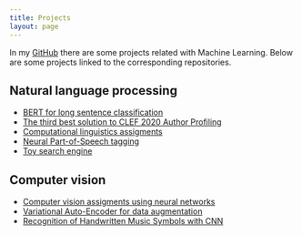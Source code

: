 ```yaml
---
title: Projects
layout: page
---
```


In my <a href="https://github.com/franborjavalero/">GitHub</a> there are some projects related with Machine Learning. Below are some projects linked to the corresponding repositories.

<h2>Natural language processing</h2>

<ul class="nlp">
	<li> <a href="https://github.com/franborjavalero/BERT-long-sentence-classification/">BERT for long sentence classification</a> </li>
	<li> <a href="https://github.com/franborjavalero/clef-2020-author-profiling/">The third best solution to CLEF 2020 Author Profiling</a> </li>
	<li> <a href="https://github.com/franborjavalero/computational-linguistics/">Computational linguistics assigments</a> </li>
	<li> <a href="https://github.com/franborjavalero/npostagging/">Neural Part-of-Speech tagging</a> </li>
	<li> <a href="https://github.com/franborjavalero/buscador/">Toy search engine</a> </li>
</ul>

<h2>Computer vision</h2>

<ul class="nlp">
	<li> <a href="https://github.com/franborjavalero/computer-vision/">Computer vision assigments using neural networks</a> </li>
	<li> <a href="https://github.com/franborjavalero/vae/">Variational Auto-Encoder for data augmentation</a> </li>
	<li> <a href="https://github.com/franborjavalero/homus_cnn/">Recognition of Handwritten Music Symbols with CNN</a> </li>
</ul>